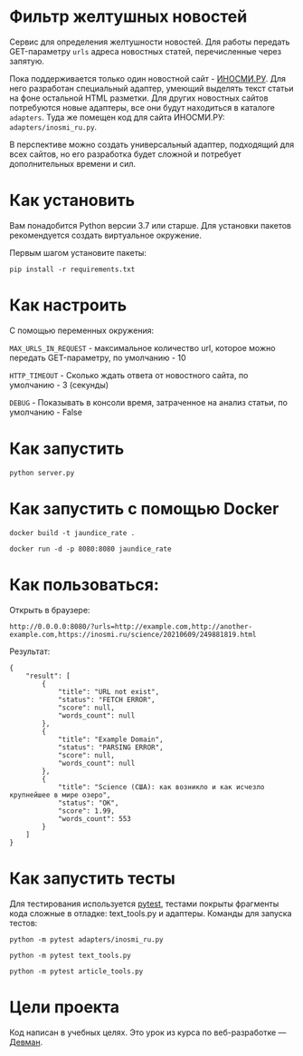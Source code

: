 # Фильтр желтушных новостей

Сервис для определения желтушности новостей. Для работы передать GET-параметру `urls` адреса новостных статей, перечисленные через запятую.

Пока поддерживается только один новостной сайт - [ИНОСМИ.РУ](https://inosmi.ru/). Для него разработан специальный адаптер, умеющий выделять текст статьи на фоне остальной HTML разметки. Для других новостных сайтов потребуются новые адаптеры, все они будут находиться в каталоге `adapters`. Туда же помещен код для сайта ИНОСМИ.РУ: `adapters/inosmi_ru.py`.

В перспективе можно создать универсальный адаптер, подходящий для всех сайтов, но его разработка будет сложной и потребует дополнительных времени и сил.

# Как установить

Вам понадобится Python версии 3.7 или старше. Для установки пакетов рекомендуется создать виртуальное окружение.

Первым шагом установите пакеты:

```
pip install -r requirements.txt
```
# Как настроить
С помощью переменных окружения:

`MAX_URLS_IN_REQUEST` - максимальное количество url, которое можно передать GET-параметру, по умолчанию - 10

`HTTP_TIMEOUT` - Сколько ждать ответа от новостного сайта, по умолчанию - 3 (секунды)

`DEBUG` - Показывать в консоли время, затраченное на анализ статьи, по умолчанию - False

# Как запустить

```
python server.py
```
# Как запустить с помощью Docker
```
docker build -t jaundice_rate .
```
```
docker run -d -p 8080:8080 jaundice_rate
```
# Как пользоваться:
Открыть в браузере:
```
http://0.0.0.0:8080/?urls=http://example.com,http://another-example.com,https://inosmi.ru/science/20210609/249881819.html
```
Результат:
```
{
    "result": [
        {
            "title": "URL not exist",
            "status": "FETCH ERROR",
            "score": null,
            "words_count": null
        },
        {
            "title": "Example Domain",
            "status": "PARSING ERROR",
            "score": null,
            "words_count": null
        },
        {
            "title": "Science (США): как возникло и как исчезло крупнейшее в мире озеро",
            "status": "OK",
            "score": 1.99,
            "words_count": 553
        }
    ]
}
```

# Как запустить тесты

Для тестирования используется [pytest](https://docs.pytest.org/en/latest/), тестами покрыты фрагменты кода сложные в отладке: text_tools.py и адаптеры. Команды для запуска тестов:

```
python -m pytest adapters/inosmi_ru.py
```
```
python -m pytest text_tools.py
```
```
python -m pytest article_tools.py
```

# Цели проекта

Код написан в учебных целях. Это урок из курса по веб-разработке — [Девман](https://dvmn.org).
